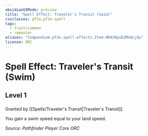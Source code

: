 ```yaml
---
obsidianUIMode: preview
title: "Spell Effect: Traveler's Transit (Swim)"
cssclasses: pf2e,pf2e-spell
tags:
  - trait/common
  - remaster
aliases: "Compendium.pf2e.spell-effects.Item.0R42NyuEZMVALjQs"
license: ORC
---
```

# Spell Effect: Traveler's Transit (Swim)
## Level 1
### 






Granted by [[Spells/Traveler's Transit|Traveler's Transit]].

You gain a swim speed equal to your land speed.

*Source: Pathfinder Player Core*
*ORC*
